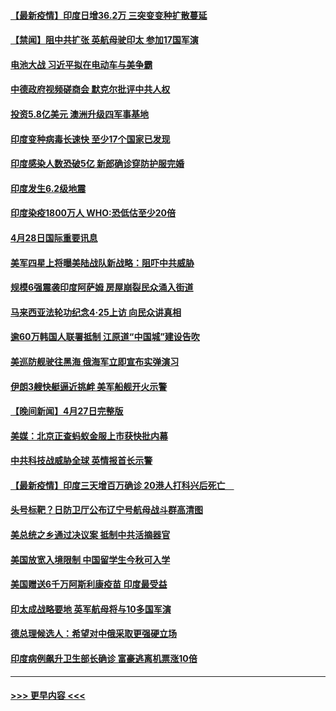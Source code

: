 #### [【最新疫情】印度日增36.2万 三突变变种扩散蔓延](../pages/prog202/a103106369.md?t=04290053) 
#### [【禁闻】阻中共扩张 英航母驶印太 参加17国军演](../pages/prog202/a103106336.md?t=04290053) 
#### [电池大战 习近平拟在电动车与美争霸](../pages/prog202/a103106340.md?t=04290053) 
#### [中德政府视频磋商会 默克尔批评中共人权](../pages/prog202/a103106333.md?t=04290053) 
#### [投资5.8亿美元 澳洲升级四军事基地](../pages/prog202/a103106313.md?t=04290053) 
#### [印度变种病毒长速快 至少17个国家已发现](../pages/prog202/a103106217.md?t=04290053) 
#### [印度感染人数恐破5亿 新郎确诊穿防护服完婚](../pages/prog202/a103106142.md?t=04290053) 
#### [印度发生6.2级地震](../pages/prog202/a103106119.md?t=04290053) 
#### [印度染疫1800万人 WHO:恐低估至少20倍](../pages/prog202/a103106072.md?t=04290053) 
#### [4月28日国际重要讯息](../pages/prog202/a103106079.md?t=04290053) 
#### [美军四星上将曝美陆战队新战略：阻吓中共威胁](../pages/prog202/a103106041.md?t=04290053) 
#### [规模6强震袭印度阿萨姆 房屋崩裂民众涌入街道](../pages/prog202/a103106032.md?t=04290053) 
#### [马来西亚法轮功纪念4‧25上访 向民众讲真相](../pages/prog202/a103105979.md?t=04290053) 
#### [逾60万韩国人联署抵制 江原道“中国城”建设告吹](../pages/prog202/a103105951.md?t=04290053) 
#### [美巡防舰驶往黑海 俄海军立即宣布实弹演习](../pages/prog202/a103105911.md?t=04290053) 
#### [伊朗3艘快艇逼近挑衅 美军船舰开火示警](../pages/prog202/a103105883.md?t=04290053) 
#### [【晚间新闻】4月27日完整版](../pages/prog202/a103105846.md?t=04290053) 
#### [美媒：北京正查蚂蚁金服上市获快批内幕](../pages/prog202/a103105857.md?t=04290053) 
#### [中共科技战威胁全球 英情报首长示警](../pages/prog202/a103105656.md?t=04290053) 
#### [【最新疫情】印度三天增百万确诊 20港人打科兴后死亡　](../pages/prog202/a103105577.md?t=04290053) 
#### [头号标靶？日防卫厅公布辽宁号航母战斗群高清图](../pages/prog202/a103105738.md?t=04290053) 
#### [美总统之乡通过决议案 抵制中共活摘器官](../pages/prog202/a103105699.md?t=04290053) 
#### [美国放宽入境限制 中国留学生今秋可入学](../pages/prog202/a103105671.md?t=04290053) 
#### [美国赠送6千万阿斯利康疫苗 印度最受益](../pages/prog202/a103105666.md?t=04290053) 
#### [印太成战略要地 英军航母将与10多国军演](../pages/prog202/a103105649.md?t=04290053) 
#### [德总理候选人：希望对中俄采取更强硬立场](../pages/prog202/a103105607.md?t=04290053) 
#### [印度病例飙升卫生部长确诊 富豪逃离机票涨10倍](../pages/prog202/a103105536.md?t=04290053) 

----
#### [ >>> 更早内容 <<< ](../indexes/prog202-earlier.md)

